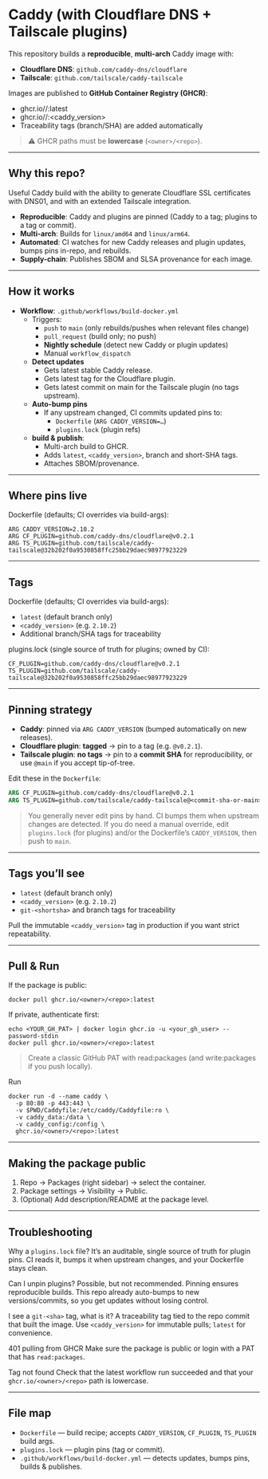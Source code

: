 # Caddy (with Cloudflare DNS + Tailscale plugins)

This repository builds a **reproducible**, **multi-arch** Caddy image with:
- **Cloudflare DNS**: `github.com/caddy-dns/cloudflare`
- **Tailscale**: `github.com/tailscale/caddy-tailscale`

Images are published to **GitHub Container Registry (GHCR)**:

- ghcr.io/<owner>/<repo>:latest
- ghcr.io/<owner>/<repo>:<caddy_version>
- Traceability tags (branch/SHA) are added automatically

> ⚠️ GHCR paths must be **lowercase** (`<owner>/<repo>`).

---

## Why this repo?

Useful Caddy build with the ability to generate Cloudflare SSL certificates with DNS01, and with an extended Tailscale integration.

- **Reproducible**: Caddy and plugins are pinned (Caddy to a tag; plugins to a tag or commit).
- **Multi-arch**: Builds for `linux/amd64` and `linux/arm64`.
- **Automated**: CI watches for new Caddy releases and plugin updates, bumps pins in-repo, and rebuilds.
- **Supply-chain**: Publishes SBOM and SLSA provenance for each image.

---

## How it works

- **Workflow**: `.github/workflows/build-docker.yml`
  - Triggers:
    - `push` to `main` (only rebuilds/pushes when relevant files change)
    - `pull_request` (build only; no push)
    - **Nightly schedule** (detect new Caddy or plugin updates)
    - Manual `workflow_dispatch`
  - **Detect updates**
    - Gets latest stable Caddy release.
    - Gets latest tag for the Cloudflare plugin.
    - Gets latest commit on main for the Tailscale plugin (no tags upstream).
  - **Auto-bump pins**
    - If any upstream changed, CI commits updated pins to:
      - `Dockerfile` (`ARG CADDY_VERSION=…`)
      - `plugins.lock` (plugin refs)
  - **build & publish**:
    - Multi-arch build to GHCR.
    - Adds `latest`, `<caddy_version>`, branch and short-SHA tags.
    - Attaches SBOM/provenance.

---

## Where pins live

Dockerfile (defaults; CI overrides via build-args):

```
ARG CADDY_VERSION=2.10.2
ARG CF_PLUGIN=github.com/caddy-dns/cloudflare@v0.2.1
ARG TS_PLUGIN=github.com/tailscale/caddy-tailscale@32b202f0a9530858ffc25bb29daec98977923229
```

---

## Tags

Dockerfile (defaults; CI overrides via build-args):

- `latest` (default branch only)
- `<caddy_version>` (e.g. `2.10.2`)
- Additional branch/SHA tags for traceability

plugins.lock (single source of truth for plugins; owned by CI):

```
CF_PLUGIN=github.com/caddy-dns/cloudflare@v0.2.1
TS_PLUGIN=github.com/tailscale/caddy-tailscale@32b202f0a9530858ffc25bb29daec98977923229
```

---

## Pinning strategy

- **Caddy**: pinned via `ARG CADDY_VERSION` (bumped automatically on new releases).
- **Cloudflare plugin**: **tagged** → pin to a tag (e.g. `@v0.2.1`).
- **Tailscale plugin**: **no tags** → pin to a **commit SHA** for reproducibility, or use `@main` if you accept tip-of-tree.

Edit these in the `Dockerfile`:

```dockerfile
ARG CF_PLUGIN=github.com/caddy-dns/cloudflare@v0.2.1
ARG TS_PLUGIN=github.com/tailscale/caddy-tailscale@<commit-sha-or-main>
```

> You generally never edit pins by hand. CI bumps them when upstream changes are detected. If you do need a manual override, edit `plugins.lock` (for plugins) and/or the Dockerfile’s `CADDY_VERSION`, then push to `main`.

---

## Tags you’ll see

- `latest` (default branch only)
- `<caddy_version>` (e.g. `2.10.2`)
- `git-<shortsha>` and branch tags for traceability

Pull the immutable `<caddy_version>` tag in production if you want strict repeatability.

---

## Pull & Run

If the package is public:

`docker pull ghcr.io/<owner>/<repo>:latest`

If private, authenticate first:

```
echo <YOUR_GH_PAT> | docker login ghcr.io -u <your_gh_user> --password-stdin
docker pull ghcr.io/<owner>/<repo>:latest
```

> Create a classic GitHub PAT with read:packages (and write:packages if you push locally).

Run

```docker
docker run -d --name caddy \
  -p 80:80 -p 443:443 \
  -v $PWD/Caddyfile:/etc/caddy/Caddyfile:ro \
  -v caddy_data:/data \
  -v caddy_config:/config \
  ghcr.io/<owner>/<repo>:latest
```

---

## Making the package public

1. Repo → Packages (right sidebar) → select the container.
2. Package settings → Visibility → Public.
3. (Optional) Add description/README at the package level.

---

## Troubleshooting

Why a `plugins.lock` file?
It’s an auditable, single source of truth for plugin pins. CI reads it, bumps it when upstream changes, and your Dockerfile stays clean.

Can I unpin plugins?
Possible, but not recommended. Pinning ensures reproducible builds. This repo already auto-bumps to new versions/commits, so you get updates without losing control.

I see a `git-<sha>` tag, what is it?
A traceability tag tied to the repo commit that built the image. Use `<caddy_version>` for immutable pulls; `latest` for convenience.

401 pulling from GHCR
Make sure the package is public or login with a PAT that has `read:packages`.

Tag not found
Check that the latest workflow run succeeded and that your `ghcr.io/<owner>/<repo>` path is lowercase.

---

## File map

- `Dockerfile` — build recipe; accepts `CADDY_VERSION`, `CF_PLUGIN`, `TS_PLUGIN` build args.
- `plugins.lock` — plugin pins (tag or commit).
- `.github/workflows/build-docker.yml` — detects updates, bumps pins, builds & publishes.
